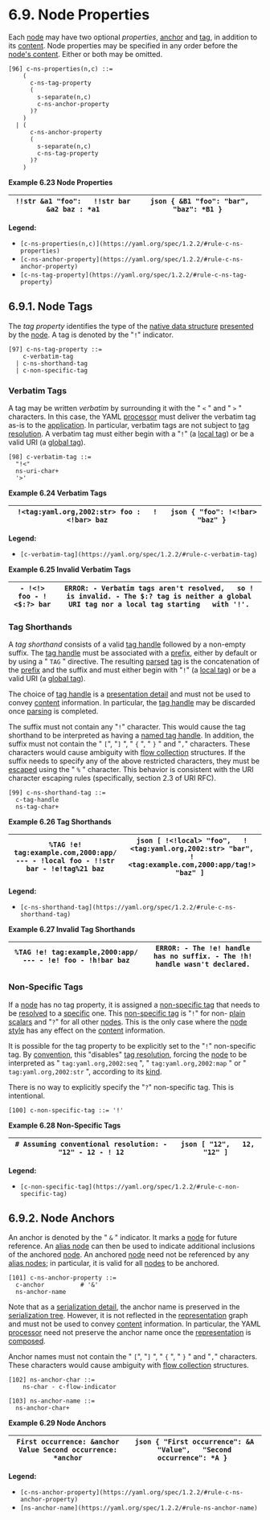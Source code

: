 # 6.9. Node Properties

Each [node](https://yaml.org/spec/1.2.2/#nodes) may have two optional *properties*, [anchor](https://yaml.org/spec/1.2.2/#anchors-and-aliases) and [tag](https://yaml.org/spec/1.2.2/#tags), in addition to its [content](https://yaml.org/spec/1.2.2/#nodes). Node properties may be specified in any order before the [node's content](https://yaml.org/spec/1.2.2/#nodes). Either or both may be omitted.

```
[96] c-ns-properties(n,c) ::=
    (
      c-ns-tag-property
      (
        s-separate(n,c)
        c-ns-anchor-property
      )?
    )
  | (
      c-ns-anchor-property
      (
        s-separate(n,c)
        c-ns-tag-property
      )?
    )
```

**Example 6.23 Node Properties**

| ``` !!str &a1 "foo":   !!str bar &a2 baz : *a1 ``` | ```json { &B1 "foo": "bar",   "baz": *B1 } ``` |
| --- | --- |

**Legend:**

- `[c-ns-properties(n,c)](https://yaml.org/spec/1.2.2/#rule-c-ns-properties)`
- `[c-ns-anchor-property](https://yaml.org/spec/1.2.2/#rule-c-ns-anchor-property)`
- `[c-ns-tag-property](https://yaml.org/spec/1.2.2/#rule-c-ns-tag-property)`

## 6.9.1. Node Tags

The *tag property* identifies the type of the [native data structure](https://yaml.org/spec/1.2.2/#representing-native-data-structures) [presented](https://yaml.org/spec/1.2.2/#presenting-the-serialization-tree) by the [node](https://yaml.org/spec/1.2.2/#nodes). A tag is denoted by the "`!`" indicator.

```
[97] c-ns-tag-property ::=
    c-verbatim-tag
  | c-ns-shorthand-tag
  | c-non-specific-tag
```

### Verbatim Tags

A tag may be written *verbatim* by surrounding it with the " `<` " and " `>` " characters. In this case, the YAML [processor](https://yaml.org/spec/1.2.2/#processes-and-models) must deliver the verbatim tag as-is to the [application](https://yaml.org/spec/1.2.2/#processes-and-models). In particular, verbatim tags are not subject to [tag resolution](https://yaml.org/spec/1.2.2/#tag-resolution). A verbatim tag must either begin with a "`!`" (a [local tag](https://yaml.org/spec/1.2.2/#tags)) or be a valid URI (a [global tag](https://yaml.org/spec/1.2.2/#tags)).

```
[98] c-verbatim-tag ::=
  "!<"
  ns-uri-char+
  '>'
```

**Example 6.24 Verbatim Tags**

| ``` !<tag:yaml.org,2002:str> foo :   !<!bar> baz ``` | ```json { "foo": !<!bar> "baz" } ``` |
| --- | --- |

**Legend:**

- `[c-verbatim-tag](https://yaml.org/spec/1.2.2/#rule-c-verbatim-tag)`

**Example 6.25 Invalid Verbatim Tags**

| ``` - !<!> foo - !<$:?> bar ``` | ``` ERROR: - Verbatim tags aren't resolved,   so ! is invalid. - The $:? tag is neither a global   URI tag nor a local tag starting   with '!'. ``` |
| --- | --- |

### Tag Shorthands

A *tag shorthand* consists of a valid [tag handle](https://yaml.org/spec/1.2.2/#tag-handles) followed by a non-empty suffix. The [tag handle](https://yaml.org/spec/1.2.2/#tag-handles) must be associated with a [prefix](https://yaml.org/spec/1.2.2/#tag-prefixes), either by default or by using a " `TAG` " directive. The resulting [parsed](https://yaml.org/spec/1.2.2/#parsing-the-presentation-stream) [tag](https://yaml.org/spec/1.2.2/#tags) is the concatenation of the [prefix](https://yaml.org/spec/1.2.2/#tag-prefixes) and the suffix and must either begin with "`!`" (a [local tag](https://yaml.org/spec/1.2.2/#tags)) or be a valid URI (a [global tag](https://yaml.org/spec/1.2.2/#tags)).

The choice of [tag handle](https://yaml.org/spec/1.2.2/#tag-handles) is a [presentation detail](https://yaml.org/spec/1.2.2/#presenting-the-serialization-tree) and must not be used to convey [content](https://yaml.org/spec/1.2.2/#nodes) information. In particular, the [tag handle](https://yaml.org/spec/1.2.2/#tag-handles) may be discarded once [parsing](https://yaml.org/spec/1.2.2/#parsing-the-presentation-stream) is completed.

The suffix must not contain any "`!`" character. This would cause the tag shorthand to be interpreted as having a [named tag handle](https://yaml.org/spec/1.2.2/#tag-handles). In addition, the suffix must not contain the " `[`", "`]` ", " `{` ", " `}` " and "`,`" characters. These characters would cause ambiguity with [flow collection](https://yaml.org/spec/1.2.2/#flow-collection-styles) structures. If the suffix needs to specify any of the above restricted characters, they must be [escaped](https://yaml.org/spec/1.2.2/#escaped-characters) using the " `%` " character. This behavior is consistent with the URI character escaping rules (specifically, section 2.3 of URI RFC).

```
[99] c-ns-shorthand-tag ::=
  c-tag-handle
  ns-tag-char+
```

**Example 6.26 Tag Shorthands**

| ``` %TAG !e! tag:example.com,2000:app/ --- - !local foo - !!str bar - !e!tag%21 baz ``` | ```json [ !<!local> "foo",   !<tag:yaml.org,2002:str> "bar",   !<tag:example.com,2000:app/tag!> "baz" ] ``` |
| --- | --- |

**Legend:**

- `[c-ns-shorthand-tag](https://yaml.org/spec/1.2.2/#rule-c-ns-shorthand-tag)`

**Example 6.27 Invalid Tag Shorthands**

| ``` %TAG !e! tag:example,2000:app/ --- - !e! foo - !h!bar baz ``` | ``` ERROR: - The !e! handle has no suffix. - The !h! handle wasn't declared. ``` |
| --- | --- |

### Non-Specific Tags

If a [node](https://yaml.org/spec/1.2.2/#nodes) has no tag property, it is assigned a [non-specific tag](https://yaml.org/spec/1.2.2/#resolved-tags) that needs to be [resolved](https://yaml.org/spec/1.2.2/#resolved-tags) to a [specific](https://yaml.org/spec/1.2.2/#resolved-tags) one. This [non-specific tag](https://yaml.org/spec/1.2.2/#resolved-tags) is "`!`" for non- [plain scalars](https://yaml.org/spec/1.2.2/#plain-style) and "`?`" for all other [nodes](https://yaml.org/spec/1.2.2/#nodes). This is the only case where the [node style](https://yaml.org/spec/1.2.2/#node-styles) has any effect on the [content](https://yaml.org/spec/1.2.2/#nodes) information.

It is possible for the tag property to be explicitly set to the "`!`" non-specific tag. By [convention](https://yaml.org/spec/1.2.2/#resolved-tags), this "disables" [tag resolution](https://yaml.org/spec/1.2.2/#tag-resolution), forcing the [node](https://yaml.org/spec/1.2.2/#nodes) to be interpreted as " `tag:yaml.org,2002:seq` ", " `tag:yaml.org,2002:map` " or " `tag:yaml.org,2002:str` ", according to its [kind](https://yaml.org/spec/1.2.2/#nodes).

There is no way to explicitly specify the "`?`" non-specific tag. This is intentional.

```
[100] c-non-specific-tag ::= '!'
```

**Example 6.28 Non-Specific Tags**

| ``` # Assuming conventional resolution: - "12" - 12 - ! 12 ``` | ```json [ "12",   12,   "12" ] ``` |
| --- | --- |

**Legend:**

- `[c-non-specific-tag](https://yaml.org/spec/1.2.2/#rule-c-non-specific-tag)`

## 6.9.2. Node Anchors

An anchor is denoted by the " `&` " indicator. It marks a [node](https://yaml.org/spec/1.2.2/#nodes) for future reference. An [alias node](https://yaml.org/spec/1.2.2/#alias-nodes) can then be used to indicate additional inclusions of the anchored [node](https://yaml.org/spec/1.2.2/#nodes). An anchored [node](https://yaml.org/spec/1.2.2/#nodes) need not be referenced by any [alias nodes](https://yaml.org/spec/1.2.2/#alias-nodes); in particular, it is valid for all [nodes](https://yaml.org/spec/1.2.2/#nodes) to be anchored.

```
[101] c-ns-anchor-property ::=
  c-anchor          # '&'
  ns-anchor-name
```

Note that as a [serialization detail](https://yaml.org/spec/1.2.2/#serializing-the-representation-graph), the anchor name is preserved in the [serialization tree](https://yaml.org/spec/1.2.2/#serialization-tree). However, it is not reflected in the [representation](https://yaml.org/spec/1.2.2/#representation-graph) graph and must not be used to convey [content](https://yaml.org/spec/1.2.2/#nodes) information. In particular, the YAML [processor](https://yaml.org/spec/1.2.2/#processes-and-models) need not preserve the anchor name once the [representation](https://yaml.org/spec/1.2.2/#representation-graph) is [composed](https://yaml.org/spec/1.2.2/#composing-the-representation-graph).

Anchor names must not contain the " `[`", "`]` ", " `{` ", " `}` " and "`,`" characters. These characters would cause ambiguity with [flow collection](https://yaml.org/spec/1.2.2/#flow-collection-styles) structures.

```
[102] ns-anchor-char ::=
    ns-char - c-flow-indicator
```
```
[103] ns-anchor-name ::=
  ns-anchor-char+
```

**Example 6.29 Node Anchors**

| ``` First occurrence: &anchor Value Second occurrence: *anchor ``` | ```json { "First occurrence": &A "Value",   "Second occurrence": *A } ``` |
| --- | --- |

**Legend:**

- `[c-ns-anchor-property](https://yaml.org/spec/1.2.2/#rule-c-ns-anchor-property)`
- `[ns-anchor-name](https://yaml.org/spec/1.2.2/#rule-ns-anchor-name)`